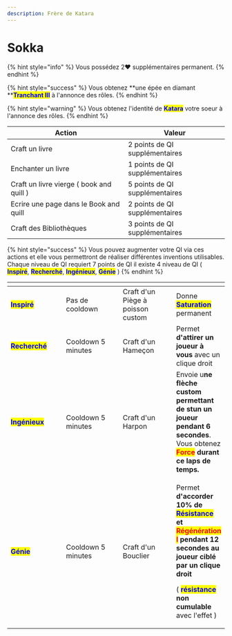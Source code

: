 ```yaml
---
description: Frère de Katara
---
```


# Sokka

{% hint style="info" %}
Vous possédez 2:heart: supplémentaires permanent.
{% endhint %}

{% hint style="success" %}
Vous obtenez **une épée en diamant **<mark style="color:blue;">**Tranchant III**</mark> à l'annonce des rôles.
{% endhint %}

{% hint style="warning" %}
Vous obtenez l'identité de <mark style="color:blue;">**Katara**</mark> votre soeur à l'annonce des rôles.
{% endhint %}

| Action                                   | Valeur                         |
| ---------------------------------------- | ------------------------------ |
| Craft un livre                           | 2 points de QI supplémentaires |
| Enchanter un livre                       | 1 points de QI supplémentaires |
| Craft un livre vierge ( book and quill ) | 5 points de QI supplémentaires |
| Ecrire une page dans le Book and quill   | 2 points de QI supplémentaires |
| Craft des Bibliothèques                  | 3 points de QI supplémentaires |

{% hint style="success" %}
Vous pouvez augmenter votre QI via ces actions et elle vous permettront de réaliser différentes inventions utilisables.\
Chaque niveau de QI requiert 7 points de QI il existe 4 niveau de QI ( <mark style="color:blue;">**Inspiré**</mark>, <mark style="color:blue;">**Recherché**</mark>, <mark style="color:blue;">**Ingénieux**</mark>, <mark style="color:blue;">**Génie**</mark> )
{% endhint %}

<table><thead><tr><th width="157.33333333333331"></th><th width="177"></th><th width="163"></th><th></th></tr></thead><tbody><tr><td><mark style="color:blue;"><strong>Inspiré</strong></mark></td><td>Pas de cooldown</td><td>Craft d'un Piège à poisson custom</td><td>Donne <mark style="color:blue;"><strong>Saturation</strong></mark> permanent</td></tr><tr><td><mark style="color:blue;"><strong>Recherché</strong></mark></td><td>Cooldown 5 minutes</td><td>Craft d'un Hameçon</td><td>Permet <strong>d'attirer un joueur à vous</strong> avec un clique droit</td></tr><tr><td><mark style="color:blue;"><strong>Ingénieux</strong></mark></td><td>Cooldown 5 minutes</td><td>Craft d'un Harpon</td><td>Envoie u<strong>ne flèche custom permettant de stun un joueur pendant 6 secondes</strong>.<br>Vous obtenez <mark style="color:red;"><strong>Force</strong></mark><strong> durant ce laps de temps.</strong></td></tr><tr><td><mark style="color:blue;"><strong>Génie</strong></mark></td><td>Cooldown 5 minutes</td><td>Craft d'un Bouclier</td><td><p>Permet <strong>d'accorder 10% de </strong><mark style="color:blue;"><strong>Résistance</strong></mark><strong> et </strong><mark style="color:red;"><strong>Régénération I</strong></mark><strong> pendant 12 secondes au joueur ciblé par un clique droit</strong> </p><p>( <mark style="color:blue;"><strong>résistance</strong></mark> <strong>non cumulable</strong> avec l'effet )</p></td></tr></tbody></table>

<figure><img src="https://th.bing.com/th/id/R.572130f71e0099aa97c8bbc0ec36f578?rik=CmzC0kzFDsZuJQ&#x26;riu=http%3a%2f%2fimages5.fanpop.com%2fimage%2fphotos%2f31200000%2fsokka-sokka-31254077-500-304.gif&#x26;ehk=wn7rlc0t5LAgmmimDfu7vy3MyK3eNjzrLaBgi%2fpr9%2fQ%3d&#x26;risl=&#x26;pid=ImgRaw&#x26;r=0" alt=""><figcaption></figcaption></figure>
